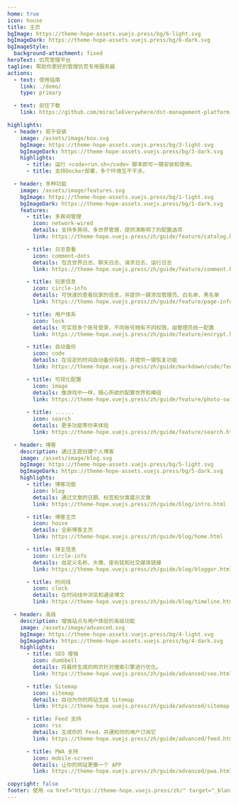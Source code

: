 ```yaml
---
home: true
icon: house
title: 主页
bgImage: https://theme-hope-assets.vuejs.press/bg/6-light.svg
bgImageDark: https://theme-hope-assets.vuejs.press/bg/6-dark.svg
bgImageStyle:
  background-attachment: fixed
heroText: 饥荒管理平台
tagline: 帮助你更好的管理饥荒专用服务器
actions:
  - text: 使用指南
    link: ./demo/
    type: primary

  - text: 前往下载
    link: https://github.com/miracleEverywhere/dst-management-platform-api

highlights:
  - header: 易于安装
    image: /assets/image/box.svg
    bgImage: https://theme-hope-assets.vuejs.press/bg/3-light.svg
    bgImageDark: https://theme-hope-assets.vuejs.press/bg/3-dark.svg
    highlights:
      - title: 运行 <code>run.sh</code> 脚本即可一键安装和使用。
      - title: 支持Docker部署，多个环境互不干涉。

  - header: 多种功能
    image: /assets/image/features.svg
    bgImage: https://theme-hope-assets.vuejs.press/bg/1-light.svg
    bgImageDark: https://theme-hope-assets.vuejs.press/bg/1-dark.svg
    features:
      - title: 多房间管理
        icon: network-wired
        details: 支持多房间、多世界管理，提供清晰明了的配置选项
        link: https://theme-hope.vuejs.press/zh/guide/feature/catalog.html

      - title: 日志查看
        icon: comment-dots
        details: 包含世界日志、聊天日志、请求日志、运行日志
        link: https://theme-hope.vuejs.press/zh/guide/feature/comment.html

      - title: 玩家信息
        icon: circle-info
        details: 可快速的查看玩家的信息，并提供一键添加管理员、白名单、黑名单
        link: https://theme-hope.vuejs.press/zh/guide/feature/page-info.html

      - title: 用户体系
        icon: lock
        details: 可实现多个账号登录，不同账号拥有不同权限，由管理员统一配置
        link: https://theme-hope.vuejs.press/zh/guide/feature/encrypt.html

      - title: 自动备份
        icon: code
        details: 在设定的时间自动备份存档，并提供一键恢复功能
        link: https://theme-hope.vuejs.press/zh/guide/markdown/code/fence.html

      - title: 可视化配置
        icon: image
        details: 像游戏中一样，随心所欲的配置世界和模组
        link: https://theme-hope.vuejs.press/zh/guide/feature/photo-swipe.html
        
      - title: ......
        icon: search
        details: 更多功能等你来体验
        link: https://theme-hope.vuejs.press/zh/guide/feature/search.html

  - header: 博客
    description: 通过主题创建个人博客
    image: /assets/image/blog.svg
    bgImage: https://theme-hope-assets.vuejs.press/bg/5-light.svg
    bgImageDark: https://theme-hope-assets.vuejs.press/bg/5-dark.svg
    highlights:
      - title: 博客功能
        icon: blog
        details: 通过文章的日期、标签和分类展示文章
        link: https://theme-hope.vuejs.press/zh/guide/blog/intro.html

      - title: 博客主页
        icon: house
        details: 全新博客主页
        link: https://theme-hope.vuejs.press/zh/guide/blog/home.html

      - title: 博主信息
        icon: circle-info
        details: 自定义名称、头像、座右铭和社交媒体链接
        link: https://theme-hope.vuejs.press/zh/guide/blog/blogger.html

      - title: 时间线
        icon: clock
        details: 在时间线中浏览和通读博文
        link: https://theme-hope.vuejs.press/zh/guide/blog/timeline.html

  - header: 高级
    description: 增强站点与用户体验的高级功能
    image: /assets/image/advanced.svg
    bgImage: https://theme-hope-assets.vuejs.press/bg/4-light.svg
    bgImageDark: https://theme-hope-assets.vuejs.press/bg/4-dark.svg
    highlights:
      - title: SEO 增强
        icon: dumbbell
        details: 将最终生成的网页针对搜索引擎进行优化。
        link: https://theme-hope.vuejs.press/zh/guide/advanced/seo.html

      - title: Sitemap
        icon: sitemap
        details: 自动为你的网站生成 Sitemap
        link: https://theme-hope.vuejs.press/zh/guide/advanced/sitemap.html

      - title: Feed 支持
        icon: rss
        details: 生成你的 Feed，并通知你的用户订阅它
        link: https://theme-hope.vuejs.press/zh/guide/advanced/feed.html

      - title: PWA 支持
        icon: mobile-screen
        details: 让你的网站更像一个 APP
        link: https://theme-hope.vuejs.press/zh/guide/advanced/pwa.html

copyright: false
footer: 使用 <a href="https://theme-hope.vuejs.press/zh/" target="_blank">VuePress Theme Hope</a> 主题 | MIT 协议, 版权所有 © 2019-至今 Mr.Hope
---
```


